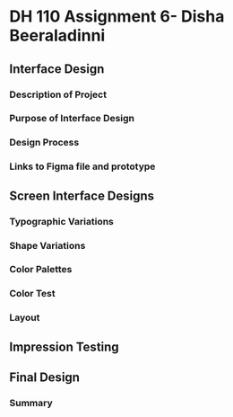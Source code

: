 # DH 110 Assignment 6- Disha Beeraladinni
## Interface Design

### Description of Project

### Purpose of Interface Design

### Design Process

### Links to Figma file and prototype

## Screen Interface Designs

### Typographic Variations

### Shape Variations

### Color Palettes

### Color Test

### Layout

## Impression Testing

## Final Design

### Summary 
